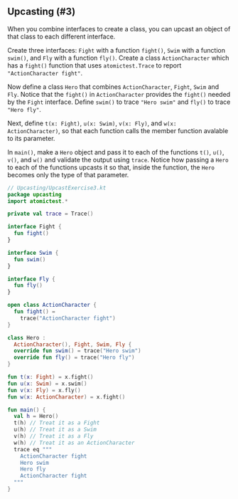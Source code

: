 ## Upcasting (#3)

When you combine interfaces to create a class, you can upcast an object of
that class to each different interface.

Create three interfaces: `Fight` with a function `fight()`, `Swim` with a
function `swim()`, and `Fly` with a function `fly()`. Create a class
`ActionCharacter` which has a `fight()` function that uses `atomictest.Trace`
to report  `"ActionCharacter fight"`.

Now define a class `Hero` that combines `ActionCharacter`, `Fight`, `Swim` and
`Fly`. Notice that the `fight()` in `ActionCharacter` provides the `fight()`
needed by the `Fight` interface. Define `swim()` to trace `"Hero swim"`
and `fly()` to trace `"Hero fly"`.

Next, define `t(x: Fight)`, `u(x: Swim)`, `v(x: Fly)`, and `w(x: ActionCharacter)`,
so that each function calls the member function avalable to its parameter.

In `main()`, make a `Hero` object and pass it to each of the functions `t()`,
`u()`, `v()`, and `w()` and validate the output using `trace`. Notice how
passing a `Hero` to each of the functions upcasts it so that, inside the
function, the `Hero` becomes only the type of that parameter.


```kotlin
// Upcasting/UpcastExercise3.kt
package upcasting
import atomictest.*

private val trace = Trace()

interface Fight {
  fun fight()
}

interface Swim {
  fun swim()
}

interface Fly {
  fun fly()
}

open class ActionCharacter {
  fun fight() =
    trace("ActionCharacter fight")
}

class Hero :
  ActionCharacter(), Fight, Swim, Fly {
  override fun swim() = trace("Hero swim")
  override fun fly() = trace("Hero fly")
}

fun t(x: Fight) = x.fight()
fun u(x: Swim) = x.swim()
fun v(x: Fly) = x.fly()
fun w(x: ActionCharacter) = x.fight()

fun main() {
  val h = Hero()
  t(h) // Treat it as a Fight
  u(h) // Treat it as a Swim
  v(h) // Treat it as a Fly
  w(h) // Treat it as an ActionCharacter
  trace eq """
    ActionCharacter fight
    Hero swim
    Hero fly
    ActionCharacter fight
  """
}
```